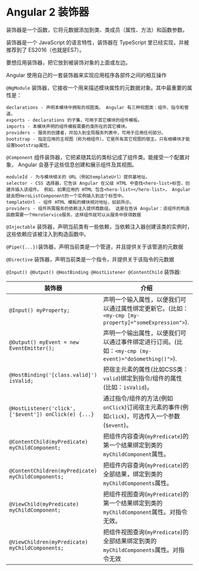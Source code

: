 # Angular 2 装饰器

装饰器是一个函数，它将元数据添加到类、类成员（属性、方法）和函数参数。

装饰器是一个 JavaScript 的语言特性，装饰器在 TypeScript 里已经实现，并被推荐到了 ES2016（也就是ES7）。

要想应用装饰器，把它放到被装饰对象的上面或左边。

Angular 使用自己的一套装饰器来实现应用程序各部件之间的相互操作

`@NgModule` 装饰器，它接收一个用来描述模块属性的元数据对象。其中最重要的属性是：

    declarations - 声明本模块中拥有的视图类。 Angular 有三种视图类：组件、指令和管道。
    exports - declarations 的子集，可用于其它模块的组件模板。
    imports - 本模块声明的组件模板需要的类所在的其它模块。
    providers - 服务的创建者，并加入到全局服务列表中，可用于应用任何部分。
    bootstrap - 指定应用的主视图（称为根组件），它是所有其它视图的宿主。只有根模块才能设置bootstrap属性。

`@Component` 组件装饰器，它把紧随其后的类标记成了组件类。能接受一个配置对象， Angular 会基于这些信息创建和展示组件及其视图。

    moduleId - 为与模块相关的 URL（例如templateUrl）提供基地址。
    selector - CSS 选择器，它告诉 Angular 在父级 HTML 中查找<hero-list>标签，创建并插入该组件。 例如，如果应用的 HTML 包含<hero-list></hero-list>， Angular 就会把HeroListComponent的一个实例插入到这个标签中。
    templateUrl - 组件 HTML 模板的模块相对地址，如前所示。
    providers - 组件所需服务的依赖注入提供商数组。 这是在告诉 Angular：该组件的构造函数需要一个HeroService服务，这样组件就可以从服务中获得数据

`@Injectable` 装饰器，声明当前类有一些依赖，当依赖注入器创建该类的实例时，这些依赖应该被注入到构造函数中。

`@Pipe({...})`装饰器，声明当前类是一个管道，并且提供关于该管道的元数据

`@Directive` 装饰器，声明当前类是一个指令，并提供关于该指令的元数据

`@Input() @Output() @HostBinding @HostListener @ContentChild` 装饰器:

| 装饰器 | 介绍 |
| ---------------------------------------- | ---------------------------------------- |
| `@Input() myProperty;`               | 声明一个输入属性，以便我们可以通过属性绑定更新它。(比如： `<my-cmp [my-property]="someExpression">`). |
| `@Output() myEvent = new EventEmitter();` | 声明一个输出属性，以便我们可以通过事件绑定进行订阅。(比如：`<my-cmp (my-event)="doSomething()">`). |
| `@HostBinding('[class.valid]') isValid;` | 把宿主元素的属性(比如CSS类：`valid`)绑定到指令/组件的属性(比如：`isValid`)。 |
| `@HostListener('click', ['$event']) onClick(e) {...}` | 通过指令/组件的方法(例如`onClick`)订阅宿主元素的事件(例如`click`)，可选传入一个参数(`$event`)。 |
| `@ContentChild(myPredicate) myChildComponent;` | 把组件内容查询(`myPredicate`)的第一个结果绑定到类的`myChildComponent`属性。 |
| `@ContentChildren(myPredicate) myChildComponents;` | 把组件内容查询(`myPredicate`)的全部结果，绑定到类的`myChildComponents`属性。 |
| `@ViewChild(myPredicate) myChildComponent;` | 把组件视图查询(`myPredicate`)的第一个结果绑定到类的`myChildComponent`属性。对指令无效。 |
| `@ViewChildren(myPredicate) myChildComponents;` | 把组件视图查询(`myPredicate`)的全部结果绑定到类的`myChildComponents`属性。对指令无效 |